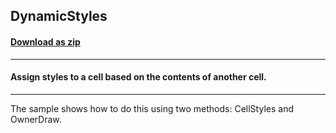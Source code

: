 ## DynamicStyles
#### [Download as zip](https://grapecity.github.io/DownGit/#/home?url=https://github.com/GrapeCity/ComponentOne-WinForms-Samples/tree/master/NetFramework\FlexGrid\CS\DynamicStyles)
____
#### Assign styles to a cell based on the contents of another cell.
____
The sample shows how to do this using two methods: CellStyles and OwnerDraw.
